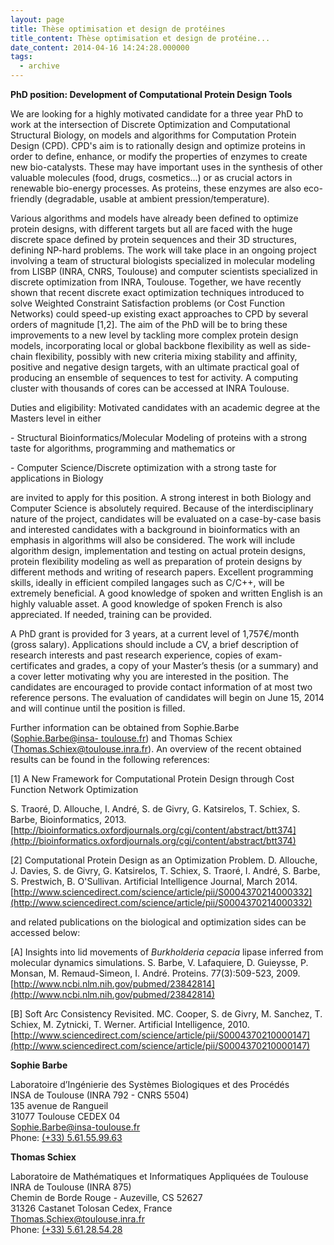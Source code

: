 ```yaml
---
layout: page
title: Thèse optimisation et design de protéines
title_content: Thèse optimisation et design de protéine...
date_content: 2014-04-16 14:24:28.000000
tags:
  - archive
---
```

**PhD position: Development of Computational Protein Design Tools**



We are looking for a highly motivated candidate for a three year PhD to work
at the intersection of Discrete Optimization and Computational Structural
Biology, on models and algorithms for Computation Protein Design (CPD). CPD's
aim is to rationally design and optimize proteins in order to define, enhance,
or modify the properties of enzymes to create new bio-catalysts. These may
have important uses in the synthesis of other valuable molecules (food, drugs,
cosmetics...) or as crucial actors in renewable bio-energy processes. As
proteins, these enzymes are also eco-friendly (degradable, usable at ambient
pression/temperature).



Various algorithms and models have already been defined to optimize protein
designs, with different targets but all are faced with the huge discrete space
defined by protein sequences and their 3D structures, defining NP-hard
problems. The work will take place in an ongoing project involving a team of
structural biologists specialized in molecular modeling from LISBP (INRA,
CNRS, Toulouse) and computer scientists specialized in discrete optimization
from INRA, Toulouse. Together, we have recently shown that recent discrete
exact optimization techniques introduced to solve Weighted Constraint
Satisfaction problems (or Cost Function Networks) could speed-up existing
exact approaches to CPD by several orders of magnitude [1,2]. The aim of the
PhD will be to bring these improvements to a new level by tackling more
complex protein design models, incorporating local or global backbone
flexibility as well as side-chain flexibility, possibly with new criteria
mixing stability and affinity, positive and negative design targets, with an
ultimate practical goal of producing an ensemble of sequences to test for
activity. A computing cluster with thousands of cores can be accessed at INRA
Toulouse.



Duties and eligibility: Motivated candidates with an academic degree at the
Masters level in either



\- Structural Bioinformatics/Molecular Modeling of proteins with a strong
taste for algorithms, programming and mathematics or



\- Computer Science/Discrete optimization with a strong taste for applications
in Biology



are invited to apply for this position. A strong interest in both Biology and
Computer Science is absolutely required. Because of the interdisciplinary
nature of the project, candidates will be evaluated on a case-by-case basis
and interested candidates with a background in bioinformatics with an emphasis
in algorithms will also be considered. The work will include algorithm design,
implementation and testing on actual protein designs, protein flexibility
modeling as well as preparation of protein designs by different methods and
writing of research papers. Excellent programming skills, ideally in efficient
compiled langages such as C/C++, will be extremely beneficial. A good
knowledge of spoken and written English is an highly valuable asset. A good
knowledge of spoken French is also appreciated. If needed, training can be
provided.



A PhD grant is provided for 3 years, at a current level of 1,757€/month (gross
salary). Applications should include a CV, a brief description of research
interests and past research experience, copies of exam-certificates and
grades, a copy of your Master’s thesis (or a summary) and a cover letter
motivating why you are interested in the position. The candidates are
encouraged to provide contact information of at most two reference persons.
The evaluation of candidates will begin on June 15, 2014 and will continue
until the position is filled.



  



Further information can be obtained from Sophie.Barbe ([Sophie.Barbe@insa-
toulouse.fr](mailto:Sophie.Barbe@insa-toulouse.fr)) and Thomas Schiex
([Thomas.Schiex@toulouse.inra.fr](mailto:Thomas.Schiex@toulouse.inra.fr)). An
overview of the recent obtained results can be found in the following
references:



[1] A New Framework for Computational Protein Design through Cost Function
Network Optimization



S. Traoré, D. Allouche, I. André, S. de Givry, G. Katsirelos, T. Schiex, S.
Barbe, Bioinformatics, 2013.  
[http://bioinformatics.oxfordjournals.org/cgi/content/abstract/btt374](http://bioinformatics.oxfordjournals.org/cgi/content/abstract/btt374)





[2] Computational Protein Design as an Optimization Problem. D. Allouche, J.
Davies, S. de Givry, G. Katsirelos, T. Schiex, S. Traoré, I. André, S. Barbe,
S. Prestwich, B. O'Sullivan. Artificial Intelligence Journal, March 2014.  
[http://www.sciencedirect.com/science/article/pii/S0004370214000332](http://www.sciencedirect.com/science/article/pii/S0004370214000332)



and related publications on the biological and optimization sides can be
accessed below:



[A] Insights into lid movements of _Burkholderia cepacia_ lipase inferred from
molecular dynamics simulations. S. Barbe, V. Lafaquiere, D. Guieysse, P.
Monsan, M. Remaud-Simeon, I. André. Proteins. 77(3):509-523, 2009.  
[http://www.ncbi.nlm.nih.gov/pubmed/23842814](http://www.ncbi.nlm.nih.gov/pubmed/23842814)





[B] Soft Arc Consistency Revisited. MC. Cooper, S. de Givry, M. Sanchez, T.
Schiex, M. Zytnicki, T. Werner. Artificial Intelligence, 2010.  
[http://www.sciencedirect.com/science/article/pii/S0004370210000147](http://www.sciencedirect.com/science/article/pii/S0004370210000147)



  



 **Sophie Barbe**



Laboratoire d’Ingénierie des Systèmes Biologiques et des Procédés  
INSA de Toulouse (INRA 792 - CNRS 5504)  
135 avenue de Rangueil  
31077 Toulouse CEDEX 04  
[Sophie.Barbe@insa-toulouse.fr](mailto:Sophie.Barbe@insa-toulouse.fr)  
Phone: [(+33) 5.61.55.99.63](tel:%28%2B33%29%205.61.55.99.63)



 **Thomas Schiex**



Laboratoire de Mathématiques et Informatiques Appliquées de Toulouse  
INRA de Toulouse (INRA 875)  
Chemin de Borde Rouge - Auzeville, CS 52627  
31326 Castanet Tolosan Cedex, France  
[Thomas.Schiex@toulouse.inra.fr](mailto:Thomas.Schiex@toulouse.inra.fr)  
Phone: [(+33) 5.61.28.54.28](tel:%28%2B33%29%205.61.28.54.28)

